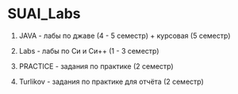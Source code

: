 # SUAI_Labs

1. JAVA - лабы по джаве (4 - 5 семестр) + курсовая (5 семестр)

2. Labs - лабы по Си и Си++ (1 - 3 семестр)

3. PRACTICE - задания по практике (2 семестр)

4. Turlikov - задания по практике для отчёта (2 семестр)
